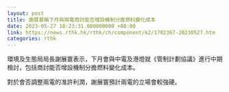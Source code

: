 ```yaml
---
layout: post
title: 謝展寰稱下月與兩電商討能否增設機制分擔燃料變化成本
date: 2023-05-27 18:23:31.000000000 +08:00
link: https://news.rthk.hk/rthk/ch/component/k2/1702367-20230527.htm
categories: rthk
---
```


環境及生態局局長謝展寰表示，下月會與中電及港燈就《管制計劃協議》進行中期檢討，包括商討能否增設機制分擔燃料變化成本。

對於會否調整兩電的准許利潤，謝展寰預計兩電的立場會較強硬。
